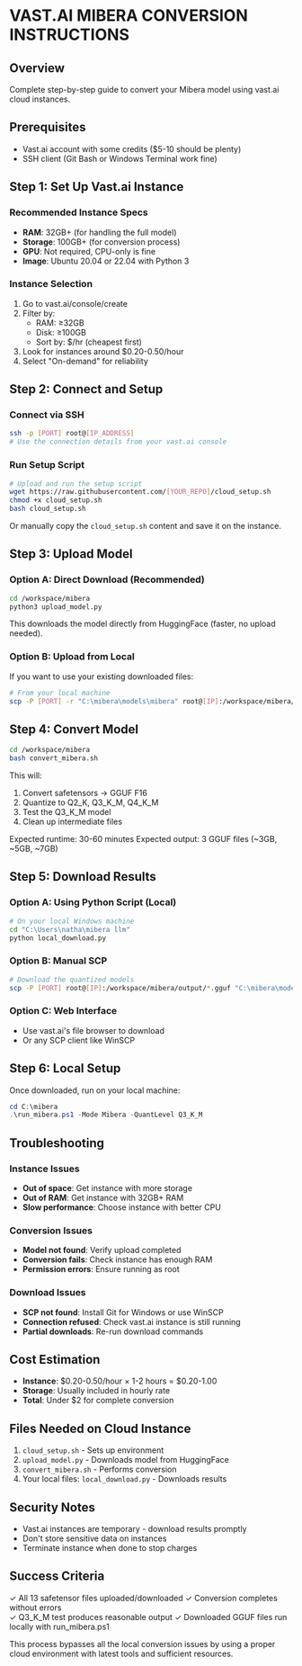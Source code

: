 # VAST.AI MIBERA CONVERSION INSTRUCTIONS

## Overview
Complete step-by-step guide to convert your Mibera model using vast.ai cloud instances.

## Prerequisites
- Vast.ai account with some credits ($5-10 should be plenty)
- SSH client (Git Bash or Windows Terminal work fine)

## Step 1: Set Up Vast.ai Instance

### Recommended Instance Specs
- **RAM**: 32GB+ (for handling the full model)
- **Storage**: 100GB+ (for conversion process)
- **GPU**: Not required, CPU-only is fine
- **Image**: Ubuntu 20.04 or 22.04 with Python 3

### Instance Selection
1. Go to vast.ai/console/create
2. Filter by:
   - RAM: ≥32GB
   - Disk: ≥100GB
   - Sort by: $/hr (cheapest first)
3. Look for instances around $0.20-0.50/hour
4. Select "On-demand" for reliability

## Step 2: Connect and Setup

### Connect via SSH
```bash
ssh -p [PORT] root@[IP_ADDRESS]
# Use the connection details from your vast.ai console
```

### Run Setup Script
```bash
# Upload and run the setup script
wget https://raw.githubusercontent.com/[YOUR_REPO]/cloud_setup.sh
chmod +x cloud_setup.sh
bash cloud_setup.sh
```

Or manually copy the `cloud_setup.sh` content and save it on the instance.

## Step 3: Upload Model

### Option A: Direct Download (Recommended)
```bash
cd /workspace/mibera
python3 upload_model.py
```
This downloads the model directly from HuggingFace (faster, no upload needed).

### Option B: Upload from Local
If you want to use your existing downloaded files:
```bash
# From your local machine
scp -P [PORT] -r "C:\mibera\models\mibera" root@[IP]:/workspace/mibera/models/
```

## Step 4: Convert Model
```bash
cd /workspace/mibera
bash convert_mibera.sh
```

This will:
1. Convert safetensors → GGUF F16
2. Quantize to Q2_K, Q3_K_M, Q4_K_M
3. Test the Q3_K_M model
4. Clean up intermediate files

Expected runtime: 30-60 minutes
Expected output: 3 GGUF files (~3GB, ~5GB, ~7GB)

## Step 5: Download Results

### Option A: Using Python Script (Local)
```bash
# On your local Windows machine
cd "C:\Users\natha\mibera llm"
python local_download.py
```

### Option B: Manual SCP
```bash
# Download the quantized models
scp -P [PORT] root@[IP]:/workspace/mibera/output/*.gguf "C:\mibera\models\"
```

### Option C: Web Interface
- Use vast.ai's file browser to download
- Or any SCP client like WinSCP

## Step 6: Local Setup

Once downloaded, run on your local machine:
```powershell
cd C:\mibera
.\run_mibera.ps1 -Mode Mibera -QuantLevel Q3_K_M
```

## Troubleshooting

### Instance Issues
- **Out of space**: Get instance with more storage
- **Out of RAM**: Get instance with 32GB+ RAM
- **Slow performance**: Choose instance with better CPU

### Conversion Issues
- **Model not found**: Verify upload completed
- **Conversion fails**: Check instance has enough RAM
- **Permission errors**: Ensure running as root

### Download Issues
- **SCP not found**: Install Git for Windows or use WinSCP
- **Connection refused**: Check vast.ai instance is still running
- **Partial downloads**: Re-run download commands

## Cost Estimation
- **Instance**: $0.20-0.50/hour × 1-2 hours = $0.20-1.00
- **Storage**: Usually included in hourly rate
- **Total**: Under $2 for complete conversion

## Files Needed on Cloud Instance
1. `cloud_setup.sh` - Sets up environment
2. `upload_model.py` - Downloads model from HuggingFace  
3. `convert_mibera.sh` - Performs conversion
4. Your local files: `local_download.py` - Downloads results

## Security Notes
- Vast.ai instances are temporary - download results promptly
- Don't store sensitive data on instances
- Terminate instance when done to stop charges

## Success Criteria
✓ All 13 safetensor files uploaded/downloaded
✓ Conversion completes without errors  
✓ Q3_K_M test produces reasonable output
✓ Downloaded GGUF files run locally with run_mibera.ps1

This process bypasses all the local conversion issues by using a proper cloud environment with latest tools and sufficient resources.